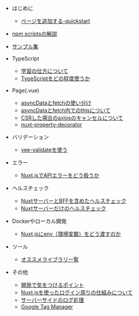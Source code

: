 - はじめに

  - [ページを追加する-quickstart](nuxt/quickstart.md)

- [npm scriptsの解説](nuxt/npm-scripts.md)
- [サンプル集](nuxt/examples.md)
  
- TypeScript

  - [学習の仕方について](ts/how-to-learn-ts.md)
  - [TypeScriptをどの程度使うか](ts/how-much-you-use-ts.md)
  
- Page(.vue)

  - [asyncDataとfetchの使い分け](nuxt/asyncdata-or-fetch.md)
  - [asyncDataとfetch内でのthisについて](nuxt/about-this-in-asyncdata-and-fetch.md)
  - [CSRした場合のaxiosのキャンセルについて](nuxt/about-cancellation-of-axios-in-case-of-csr.md)
  - [nuxt-property-decorator](nuxt/nuxt-property-decorator.md)
 
- バリデーション

  - [vee-validateを使う](nuxt/vee-validate.md)
  
- エラー

  - [Nuxt.jsでAPIエラーをどう扱うか](nuxt/how-to-use-error.md)
  
- ヘルスチェック

  - [NuxtサーバーとBFFを含めたヘルスチェック](nuxt/health-check-with-bff.md)
  - [Nuxtサーバーだけのヘルスチェック](nuxt/health-check.md)

- Dockerやローカル開発

  - [Nuxt.jsにenv（環境変数）をどう渡すのか](nuxt/how-to-use-env.md)
  
- ツール

  - [オススメライブラリ一覧](tools/recommend-tools.md)
  
- その他

  - [開発で気をつけるポイント](other/development-tips.md)
  - [Nuxt.jsを使ったログイン周りの仕組みについて](nuxt/about-the-login-system.md)
  - [サーバーサイドのログ処理](nuxt/server-side-logging.md)
  - [Google Tag Manager]()
